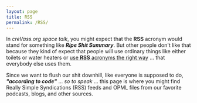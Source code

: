 ```yaml
---
layout: page
title: RSS
permalink: /RSS/
---
```


In *creVass.org space talk*, you might expect that the **RSS** acronym would stand for something like ***Ripe Shit Summary***. But other people don't like that because they kind of expect that people will use ordinary things like either toilets or water heaters or [use **RSS** acronyms the right way](https://www.youtube.com/watch?v=pp1e505TBHI) ... that everybody else uses them. 

Since we want to flush our shit downhill, like everyone is supposed to do, ***"according to code"*** ... *so to speak* ... this page is where you might find Really Simple Syndications (RSS) feeds and OPML files from our favorite podcasts, blogs, and other sources.